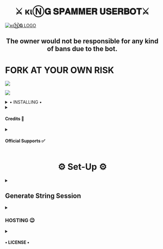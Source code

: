 
<h1 align="center">⚔️ кιⓃ𝐆 𝐒𝐏𝐀𝐌𝐌𝐄𝐑 𝐔𝐒𝐄𝐑𝐁𝐎𝐓⚔️</h1>


[![кιⓃ𝐆 LOGO](https://telegra.ph/file/bd98bff8addc046f3fac7.jpg)](https://t.me/King_fighter_Bot_support)


<h2 align="center">The owner would not be responsible for any kind of bans due to the bot.</h2>


# FORK AT YOUR OWN RISK

<a href="https://t.me/King_fighter_Bot_support"><img src="https://img.shields.io/badge/Join-Support%20GROUP-blue.svg?style=for-the-badge&logo=Telegram"></a>

<a href="https://t.me/KingFighterSupport"><img src="https://img.shields.io/badge/Join-Support%20Channel-blue.svg?style=for-the-badge&logo=Telegram"></a>

<details>

 <summary> • INSTALLING •  </summary>

### The Easy Way

<h4>⚔️ DEPLOY TO HEROKU ⚔️</h4>

<a href="https://dashboard.heroku.com/new?button-url=https://github.com/Imteyazking/KinGSPAMMERSBOT&template=https://github.com/Imteyazking/KinGSPAMMERSBOT" rel="nofollow" style="background-color: initial; box-sizing: border-box; color: #0366d6; text-decoration-line: none;"><img alt="Deploy" data-canonical-src="https://www.herokucdn.com/deploy/button.svg" src="https://camo.githubusercontent.com/83b0e95b38892b49184e07ad572c94c8038323fb/68747470733a2f2f7777772e6865726f6b7563646e2e636f6d2f6465706c6f792f627574746f6e2e737667" style="border-style: none; box-sizing: initial; max-width: 100%;" /></a></div>

<h2 align="center"> <a href="https://github.com/D3KRISH/D3VILSPAMMERSBOT">⚔️ кιⓃ𝐆 𝕊ℙ𝔸𝕄𝕄𝔼ℝ 𝔹𝕆𝕋 ⚔️</a></h2>

## [STRING_SESSION](https://replit.com/@Imteyazking01/D3VILSTRINGSESSION-1#main.py)

</details>

<details>
  <summary> <h4>Credits 🏅</h4> </summary>
𝙸𝚖𝚝𝚎𝚢𝚊𝚣_𝚔𝚒𝚗𝚐



</details>
<details>
  <summary> <h4>Official Supports ✅</h4> </summary>

```
Get help regarding setting up 
your кιⓃ𝐆 SPAMMERS BOT in our official 
support Group and get updates
notifications in Update Channel.
```

## ℂℝ𝔼𝔸𝕋𝔼ℝ:-[𝕀𝕞𝕥𝕖𝕪𝕒𝕫_𝕜𝕚𝕟𝕘](https://t.me/Imteyaz_king)
## 𝕆𝕎ℕ𝔼ℝ:-[𝙸𝚖𝚝𝚎𝚢𝚊𝚣_𝚔𝚒𝚗𝚐](https://t.me/Imteyaz_king)
</details>

<h1 align="center">⚙️ Set-Up ⚙️</h1>

<details>
  <summary> <h2>Generate String Session</h2> </summary>

- Termux
    - Clone `git clone https://github.com/D3KRISH/D3VILSPAMMERSBOT.git`
    - Then Do  `cd kingSPAMMERBOT`
    - Run String Generator By
           `bash string.sh`
    - Then Fill The Required Details.
    - API ID, API HASH, PHONE NUMBER (WITH COUNTRY CODE)
 
- Repl Run
    - Click [Here](https://replit.com/@D3krish/D3VILSTRINGSESSION-1#main.py) to open Repl run.
    - Click On Green Play Button.
    - Wait for a while then fill the details.
    - String will be saved in your Saved Message.
</details>

<details>
  <summary> <h3>HOSTING 😉</h3> </summary>

- Choose A Hosting Site. And fill the mandatory vars.

## Deploys

- You Can Deploy it on 
    - [Zeet](https://zeet.co/new)
    - [Uffizzi](https://uffizzi.com)
    - Any Other VPS.
    - No support for Termux Yet.

## Mandatory Vars

- Some of the environment variables are mandatory.
- These are listed below.
    - `APP_ID`:   You can get this value from [here](https://my.telegram.org)
    - `API_HASH`:   You can get this value from [here](https://my.telegram.org)
    - `ENV`:   `ANYTHING`
    - `STRING_SESSION`:   You can get this value from running `python3 string_session.py` https://replit.com/@D3krish/D3VILSTRINGSESSION-1#main.py
    - `LOG_GROUP`:   Make a Channel Or Group and get it's id.
    - `DATABASE_URL`:   Make a database on elephant sql and paste the url.
    - `DB_URI`:   Same as `DATABASE_URL`
    - `BOT_TOKEN`:   Make a Bot from [Botfather](https://t.me/botfather) and paste the bot token here.
    - `BOT_USERNAME`:   Paste the Username of bot that you made from [BotFather](https://t.me/botfather).
- The userbot will not work without setting the mandatory vars.

</details>

<details>
  <summary> <h4>• LICENSE •</h4> </summary>

![](https://www.gnu.org/graphics/gplv3-or-later.png)

Copyright (C) 2021 Imteyaz

Poject [D3VIL_BOT](https://github.com/D3KRISH/D3VILSPAMMERSBOT) is free software: you can redistribute it and/or modify
it under the terms of the GNU General Public License as published by
the Free Software Foundation, either version 3 of the License, or
(at your option) any later version.

This program is distributed in the hope that it will be useful,
but WITHOUT ANY WARRANTY; without even the implied warranty of
MERCHANTABILITY or FITNESS FOR A PARTICULAR PURPOSE.  See the
GNU General Public License for more details.

You should have received a copy of the GNU General Public License
along with this program. If not, see <https://www.gnu.org/licenses/>.

</details>

